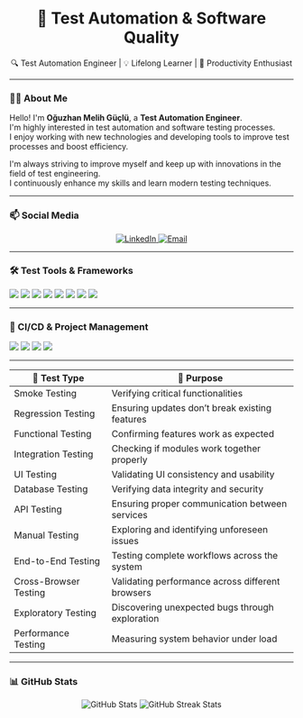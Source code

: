 <h1 align="center">🚀 Test Automation & Software Quality</h1>

<p align="center">
🔍 Test Automation Engineer | 💡 Lifelong Learner | 🚀 Productivity Enthusiast
</p>

---

### 🙋‍♂️ About Me

Hello! I'm **Oğuzhan Melih Güçlü**, a **Test Automation Engineer**.  
I'm highly interested in test automation and software testing processes.  
I enjoy working with new technologies and developing tools to improve test processes and boost efficiency.  

I'm always striving to improve myself and keep up with innovations in the field of test engineering.  
I continuously enhance my skills and learn modern testing techniques.

---

### 📫 Social Media

<p align="center">
  <a href="https://www.linkedin.com/in/oguzhanmelihguclu" target="_blank">
    <img src="https://img.shields.io/badge/LinkedIn-blue?logo=linkedin&style=for-the-badge" alt="LinkedIn">
  </a>
  <a href="mailto:oguzhanmguclu@gmail.com" target="_blank">
    <img src="https://img.shields.io/badge/Email-D14836?style=for-the-badge&logo=gmail&logoColor=white" alt="Email">
  </a>
</p>

---

<h3>🛠️ Test Tools & Frameworks</h3>
<p>
  <img src="https://img.shields.io/badge/Selenium-43B02A?style=for-the-badge&logo=selenium&logoColor=white" />
  <img src="https://img.shields.io/badge/Postman-FF6C37?style=for-the-badge&logo=postman&logoColor=white" />
  <img src="https://img.shields.io/badge/Playwright-45BA63?style=for-the-badge&logo=playwright&logoColor=white" />
  <img src="https://img.shields.io/badge/Appium-00A4EF?style=for-the-badge&logo=appium&logoColor=white" />
  <img src="https://img.shields.io/badge/Karate-4B4B4B?style=for-the-badge&logo=karate&logoColor=white" />
  <img src="https://img.shields.io/badge/Cucumber-23D96C?style=for-the-badge&logo=cucumber&logoColor=white" />
  <img src="https://img.shields.io/badge/JUnit-25A162?style=for-the-badge&logo=junit5&logoColor=white" />
  <img src="https://img.shields.io/badge/TestNG-F36336?style=for-the-badge&logo=testng&logoColor=white" />
</p>

---

<h3>🔧 CI/CD & Project Management</h3>
<p>
  <img src="https://img.shields.io/badge/Maven-C71A36?style=for-the-badge&logo=apachemaven&logoColor=white" />
  <img src="https://img.shields.io/badge/Jenkins-D24939?style=for-the-badge&logo=jenkins&logoColor=white" />
  <img src="https://img.shields.io/badge/GitHub-181717?style=for-the-badge&logo=github&logoColor=white" />
  <img src="https://img.shields.io/badge/Jira-0052CC?style=for-the-badge&logo=jira&logoColor=white" />
</p>

---

| 🚀 Test Type | 🎯 Purpose |  
|-------------|------------|  
| Smoke Testing | Verifying critical functionalities |  
| Regression Testing | Ensuring updates don’t break existing features |  
| Functional Testing | Confirming features work as expected |  
| Integration Testing | Checking if modules work together properly |  
| UI Testing | Validating UI consistency and usability |  
| Database Testing | Verifying data integrity and security |  
| API Testing | Ensuring proper communication between services |  
| Manual Testing | Exploring and identifying unforeseen issues |  
| End-to-End Testing | Testing complete workflows across the system |  
| Cross-Browser Testing | Validating performance across different browsers |  
| Exploratory Testing | Discovering unexpected bugs through exploration |  
| Performance Testing | Measuring system behavior under load |

---

### 📊 GitHub Stats
<p align="center">
  <img src="https://github-readme-stats.vercel.app/api?username=oguzhanmelihguclu&show_icons=true&theme=radical" alt="GitHub Stats" />
  <img src="https://github-readme-streak-stats.herokuapp.com/?user=oguzhanmelihguclu&theme=radical" alt="GitHub Streak Stats" />
</p>
